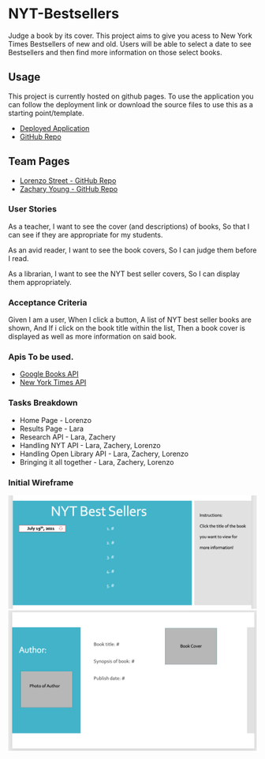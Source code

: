 # NYT-Bestsellers
Judge a book by its cover. 
This project aims to give you acess to New York Times Bestsellers of new and old. Users will be able to select a date to see Bestsellers and then find more information on those select books. 

## Usage

This project is currently hosted on github pages. To use the application you can follow the deployment link or download the source files to use this as a starting point/template.
* [Deployed Application](https://larafoster.github.io/NYT-Bestsellers/)
* [GitHub Repo](https://github.com/larafoster/NYT-Bestsellers)

## Team Pages
* [Lorenzo Street - GitHub Repo](https://github.com/Lorenzoxst)
* [Zachary Young - GitHub Repo](https://github.com/ZacharyYoung1)



### User Stories
As a teacher, 
I want to see the cover (and descriptions) of books, 
So that I can see if they are appropriate for my students. 

As an avid reader, 
I want to see the book covers,
So I can judge them before I read. 

As a librarian, 
I want to see the NYT best seller covers, 
So I can display them appropriately. 

### Acceptance Criteria 
Given I am a user, 
When I click a button, 
A list of NYT best seller books are shown, 
And If i click on the book title within the list, 
Then a book cover is displayed as well as more information on said book.

### Apis To be used. 
* [Google Books API](https://developers.google.com/books/docs/overview)
* [New York Times API](https://developer.nytimes.com/docs/books-product/1/overview)

### Tasks Breakdown
* Home Page - Lorenzo 
* Results Page - Lara 
* Research API - Lara, Zachery
* Handling NYT API - Lara, Zachery, Lorenzo
* Handling Open Library API - Lara, Zachery, Lorenzo
* Bringing it all together - Lara, Zachery, Lorenzo

### Initial Wireframe

![screenshot of index.html](./assets/img/Wireframe-Index.png)
![screenshot of cover.html](./assets/img/Wireframe-results.png)
